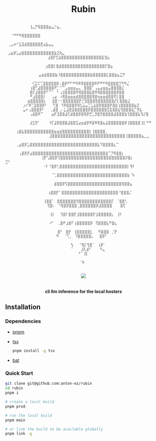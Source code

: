 <h1 align="center">Rubin</h1>

```
              ⠀⠀⠀⠀⠀⠀⠀⠀⠀⢸⣄⡛⢿⣿⣿⣿⣶⣤⡑⣦⡀⠀⠀⠀⠀⠀⠀⠀⠀⠀⠀⠀⠀⠀⠀⠀⠀⠀⠀⠀⠀⠀⠀⠀⠀⠀⠀⠀⠀⠀⠀⠀⠀⠀⠀
                      ⠀⠀⠈⠛⠛⠻⢿⣿⣿⣿⣿⣿⣿⠀⠀⠀⠀⠀⠀⠀⠀⠀⠀⠀⠀⠀⠀⠀⠀⠀⠀⠀⠀⠀⠀⠀⠀⠀⠀⠀⠀⠀⠀⠀⠀⠀⠀
                     ⠀⢀⣠⠶⠊⣭⣽⣾⣿⣿⣿⣿⣿⣟⣴⣧⣤⣄⠀⠀⠀⠀⠀⠀⠀⠀⠀⠀⠀⠀⠀⠀⠀⠀⠀⠀⠀⠀⠀⠀⠀⠀⠀⠀⠀⠀⠀⠀
                   ⠀⣠⣶⡿⣡⣴⣿⣿⣿⣿⣿⣿⣿⣿⣿⣿⣿⣿⣷⣝⢷⣄⠀⠀⠀⠀⠀⠀⠀⠀⠀⠀⠀⠀⠀⠀⠀⠀⠀⠀⠀⠀⠀⠀⠀⠀⠀⠀⠀⠀
                   ⣰⣿⡟⣓⣵⣿⣿⣿⣿⣿⣿⣿⣿⣿⣿⣿⣿⣿⣿⣿⣯⣻⣦ ⠀⠀⠀⠀⠀⠀⠀⠀⠀⠀⠀⠀⠀⠀⠀⠀⠀⠀⠀⠀⠀⠀⠀⠀⠀⠀
                  ⣰⣿⣿⡇⣿⣾⣿⣿⣿⣿⣿⣿⣿⣿⣿⣿⣿⣿⣿⣿⣿⣿⡏⣿⣦      ⠀⠀⠀⠀⠀ ⠀ ⠀⠀⠀⠀⠀⠀⠀⠀⠀⠀⠀⠀
               ⣤⣶⣾⣿⣿⣿⣷⠸⣿⣿⣿⣿⣿⣿⣿⣿⣿⣿⣿⣷⣿⣿⣿⣿⣿⣇⣿⣿⣷⣦⣍⡛           ⠀⠀⠀⠀⠀⠀⠀⠀⠀⠀⠀
            ⢊⣭⠭⢉⣽⣿⣿⣻⣿⡿⠠⣿⡿⠛⠋⠛⠻⠿⠿⣿⣿⣿⣿⠿⠟⠛⠛⠻⣿⣿⣿⣿⣙⢛⠻⣌                     
           ⢰⣿⢋⣼⣿⣿⣿⣿⣿⠟⡁⠉⠉⣠⣶⣶⣶⣤⣄⠀⣿⣿⣿⠁⢠⣤⣴⣶⣶⣬⣿⣿⣿⣿⣎                       
           ⣿⡏⣼⣿⣿⡿⠋⠉⠁⠀⠃⢠⣺⣿⣿⣿⣿⠿⢿⣿⣿⣿⣷⣿⠿⢿⣿⣿⣿⣿⣿⣿⡿⣿⣿                       
           ⠛⣰⣿⣿⣿⡇⠀⠀⢠⣴⠀⠰⢿⣿⣶⣶⣶⣾⣿⣿⣿⣿⣿⢿⣿⢶⣶⣶⣾⣿⣿⢟⡇⣿⣿                       
          ⣶⣿⣿⣿⣿⣿⡆⠀⠀⣺⣿⠐⠐⣿⣿⣿⣿⣿⣿⡟⡊⣻⣿⣿⣿⢿⣿⣿⣿⣿⣿⣿⡞⡇⣿⣿⣷⣜                     
        ⡰⠎⠿⢉⣽⣿⣿⡿⠃⠀⠀⢋⣿⠀⠹⠿⣿⣿⣿⡿⢿⣣⣥⣤⣉⣡⣮⣿⡿⣿⣿⣿⡟⣿⣷⢱⣿⣿⣿⣿⣿⣶⣝                  
        ⣤⠖⢠⣿⣿⣿⡿⠃⠀⠀⢀⣾⣿⢀⠄⣅⣼⣿⣽⣿⣿⣿⣿⣿⡿⣿⣿⣿⣿⣿⣿⣫⣯⣿⣿⣮⢻⣿⣿⣿⣷⡉⡻⣧                 
⠀⠀⠀⠀⠀⠀⠀⠀⠀⢠⣾⣿⠿⠉⠀⠀⠀⣴⡟⣹⣿⣿⣼⢏⣾⣿⣿⡿⣿⢿⡿⣛⣁⡻⣿⡻⣿⣿⣿⣿⣼⣿⣿⣿⣷⢹⣿⣿⣿⣧⢻⡜⣿   ⠀⠀⠀⠀         
⠀⠀⠀⠀⠀⠀⠀⠀⠀⢼⣫⡻⠁⠀⠀⠀⠸⡏⣼⡿⣿⣿⣿⣼⣿⣿⣫⣴⣶⣾⡿⠿⣿⠿⢿⣿⣦⣮⣿⣿⣿⣿⣿⣿⡿⢸⣿⣿⣿⣿⢸⡇⠙⠛⠀⠀⠀⠀⠀⠀         
⠀⠀⠀⠀⠀⠀⠀⠀⠀    ⠀⠀⠀⠀⢰⣿⣧⣿⣿⣿⣿⣿⣿⣿⣿⣿⣿⣿⣶⣶⣾⣿⣿⣿⣿⣿⣿⣿⣿⣿⣿⡇⢸⣿⣿⣿⣿⡀⠀⠀⠀⠀⠀⠀⠀⠀          
⠀⠀⠀⠀⠀⠀⠀⠀⠀    ⠀⠀⠀⠀⣸⣿⣿⣿⣿⣿⣿⣿⣿⣿⣿⣿⣿⣿⣿⣿⣿⣿⣿⣿⣿⣿⣿⣿⣿⣿⣿⣿⢸⣿⣿⣿⣿⣿⣦⣀⣀⠀⠀⠀⠀           
⠀⠀⠀⠀⠀⠀⠀⠀   ⠀⠀⠀⠀⢀⣴⣿⡿⣡⣿⣿⣿⣿⣿⣿⣿⣿⣿⣿⣿⣿⣿⣿⣿⣿⣿⣿⣿⣿⣿⣿⣿⣿⣿⣧⠹⣿⣿⣿⣿⣆⠉⠀⠀⠀⠀⠀⠀⠀⠀⠀⠀⠀⠀⠀⠀⠀⠀
⠀⠀⠀⠀⠀⠀⠀  ⠀⠀⠀⠀⠀⢠⣿⡿⡟⣴⣿⣿⣿⣿⣿⣿⣿⣿⣿⣿⣿⣿⣿⣿⣿⣿⣿⣿⣿⣿⣿⣿⣿⣿⣿⣿⣿⣷⠉⡙⠿⣿⣿⡆⠀⠀⠀⠀⠀⠀⠀⠀⠀⠀⠀⠀⠀⠀⠀⠀
⠀⠀⠀⠀⠀    ⠀⠀⠀⠀⠀⢸⡟⢡⣿⣿⡿⢹⣿⣿⣿⣿⣿⣿⣿⣿⣿⣿⣿⣿⣿⣿⣿⣿⣿⣿⣿⣿⣿⣿⣿⣿⡽⣿⡆   ⣙⠃⠀⠀⠀⠀⠀⠀⠀⠀⠀⠀⠀⠀⠀⠀⠀⠀
⠀⠀⠀⠀⠀⠀⠀⠀⠀⠀⠀⠀⠀⠀⠐⠇⠘⣿⡿⢃⣿⣿⣿⣿⣿⣿⣿⣿⣿⣿⣿⣿⣿⣿⣿⣿⣿⣿⣿⣿⣿⣿⣿⣿⣿⡇⢻⠇       ⠀⠀⠀⠀⠀⠀⠀⠀⠀⠀⠀⠀⠀⠀
⠀⠀⠀⠀⠀⠀⠀⠀⠀⠀⠀⠀⠀⠀⠀⠀⠀⠈⢁⣿⣿⣿⣿⣿⣿⣿⣿⣿⣿⣿⣿⣿⣿⣿⣿⣿⣿⣿⣿⣿⣿⣿⣿⣿⣿⣷⠈⠧         ⠀⠀⠀⠀⠀⠀⠀⠀⠀⠀⠀⠀
⠀⠀⠀⠀⠀⠀⠀⠀⠀⠀⠀⠀⠀⠀⠀⠀⠀⠀⣾⣿⣿⡿⢫⣿⣿⣿⣿⣿⣿⣿⣿⣿⣿⣿⣿⣿⣿⣿⣿⣿⣿⣿⣿⢿⣿⣿⣦            ⠀⠀⠀⠀⠀⠀⠀⠀⠀⠀
⠀⠀⠀⠀⠀⠀     ⠀⠀⠀⠀  ⢰⣿⣿⡟⠁⣿⣿⣿⣿⣿⣿⣿⣿⣿⣿⣿⣿⣿⣿⣿⣿⣿⣿⣿⣿⣿⠘⣿⣿⣿⡌           ⠀⠀⠀⠀⠀⠀⠀⠀⠀⠀
                ⠀⢸⣿⣿⠁⠀⣿⣿⣿⣿⣿⣿⣿⢻⣿⣿⣿⣿⣿⣿⣿⣿⣿⣿⣿⣿⡏⠀⠈⣿⣿⢃                     
              ⠀⠀⠀⠀⢻⣿⠄⠀⠘⢿⣿⡿⣿⣿⣿⢀⣿⣿⣿⣿⣿⣿⡿⣼⣿⣿⣿⣿⠀⠀⠀⣿⢏               ⠀⠀⠀⠀⠀⠀⠀
               ⠀⠀⠀⠀⢸⡇⠀⠀⢹⣿⠇⣿⣿⡟⣸⣿⣿⣿⣿⣿⡟⣱⣿⣿⣿⣿⣿⡄⠀⢸⠇                     ⠀⠀
               ⠀⠀⠀⠀⠜⠁⠀⢀⣿⠟⣰⣿⠏⢰⣿⣿⣿⣿⣿⡿⠀⢻⣿⣿⣿⣧⠛⣿⣆                  ⠀⠀⠀⠀⠀⠀⠀
               ⠀⠀⠀⠀⠀⠀⠀⣿⠃⠀⣿⡟⠀⢸⣿⣿⣿⣿⣿⣇⠀⠀⠻⣿⣿⣿⠀⡈⡟                         
                  ⠀⠀⠀⠀⠻⠀⠀⠈⢋⡀⠀⠹⣿⣿⣿⣿⣿⡄⠀⠀⣿⡿⠃⠀                      ⠀⠀⠀⠀⠀
              ⠀⠀⠀  ⠀⠀⠀⠀⠀⠀⠀⠀⢳⠀⠀⠈⢿⡇⢻⣿⠁⠀⢰⡿⠁                             
             ⠀⠀⠀    ⠀⠀⠀⠀⠀⠀⠀⠈⠀⠀⠀⣸⢇⣾⠃⠀⠀⠀⠳⣄                             
           ⠀⠀⠀⠀⠀      ⠀ ⠀⠀⠀⠀⠀⠀⠘⠁⢸⡇⠀⠀⠀⠀            ⠀⠀⠀⠀        ⠀⠀⠀⠀⠀⠀⠀
                          ⠀⠀⠀⠀⠀⠀⠈⠷                                   
```
<div align="center" style="padding: 1em;">
    <img src="https://img.shields.io/github/languages/code-size/anton-oz/rubin?style=flat-square" />
</div>

<h4 align="center">cli llm inference for the local hosters</h4>

## Installation

### Dependencies

- [pnpm](https://pnpm.io/installation)

- [tsx](https://tsx.is/)
    ```bash
    pnpm install -g tsx
    ```
- [bat](https://github.com/sharkdp/bat?tab=readme-ov-file#installation)

### Quick Start

```bash
git clone git@github.com:anton-oz/rubin
cd rubin
pnpm i

# create a local build
pnpm prod

# run the local build
pnpm main

# or link the build to be available globally
pnpm link -g
```
